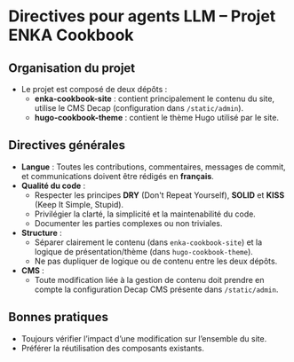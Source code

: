 # Directives pour agents LLM – Projet ENKA Cookbook

## Organisation du projet

- Le projet est composé de deux dépôts :
  - **enka-cookbook-site** : contient principalement le contenu du site, utilise le CMS Decap (configuration dans `/static/admin`).
  - **hugo-cookbook-theme** : contient le thème Hugo utilisé par le site.

## Directives générales

- **Langue** : Toutes les contributions, commentaires, messages de commit, et communications doivent être rédigés en **français**.
- **Qualité du code** :
  - Respecter les principes **DRY** (Don't Repeat Yourself), **SOLID** et **KISS** (Keep It Simple, Stupid).
  - Privilégier la clarté, la simplicité et la maintenabilité du code.
  - Documenter les parties complexes ou non triviales.
- **Structure** :
  - Séparer clairement le contenu (dans `enka-cookbook-site`) et la logique de présentation/thème (dans `hugo-cookbook-theme`).
  - Ne pas dupliquer de logique ou de contenu entre les deux dépôts.
- **CMS** :
  - Toute modification liée à la gestion de contenu doit prendre en compte la configuration Decap CMS présente dans `/static/admin`.

## Bonnes pratiques

- Toujours vérifier l’impact d’une modification sur l’ensemble du site.
- Préférer la réutilisation des composants existants.
